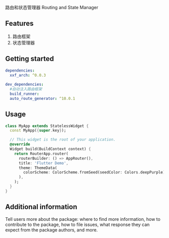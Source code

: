 <!--
This README describes the package. If you publish this package to pub.dev,
this README's contents appear on the landing page for your package.

For information about how to write a good package README, see the guide for
[writing package pages](https://dart.dev/tools/pub/writing-package-pages).

For general information about developing packages, see the Dart guide for
[creating packages](https://dart.dev/guides/libraries/create-packages)
and the Flutter guide for
[developing packages and plugins](https://flutter.dev/to/develop-packages).
-->

路由和状态管理器
Routing and State Manager

## Features

1. 路由框架
2. 状态管理器

## Getting started

```yaml
dependencies:
  xxf_arch: ^0.0.3
  
dev_dependencies:
  #自动注入路由框架
  build_runner:
  auto_route_generator: ^10.0.1
```
## Usage

```dart
class MyApp extends StatelessWidget {
  const MyApp({super.key});

  // This widget is the root of your application.
  @override
  Widget build(BuildContext context) {
    return RouterApp.router(
      routerBuilder: () => AppRouter(),
      title: 'Flutter Demo',
      theme: ThemeData(
        colorScheme: ColorScheme.fromSeed(seedColor: Colors.deepPurple),
      ),
    );
  }
}
```

## Additional information

Tell users more about the package: where to find more information, how to
contribute to the package, how to file issues, what response they can expect
from the package authors, and more.
